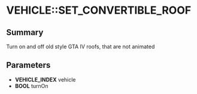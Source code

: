 # VEHICLE::SET_CONVERTIBLE_ROOF

## Summary
Turn on and off old style GTA IV roofs, that are not animated

## Parameters
* **VEHICLE_INDEX** vehicle
* **BOOL** turnOn